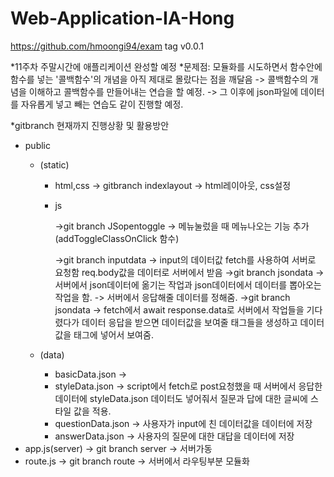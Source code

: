 # Web-Application-IA-Hong

https://github.com/hmoongi94/exam
tag v0.0.1

*11주차 주말시간에 애플리케이션 완성할 예정
*문제점: 모듈화를 시도하면서 함수안에 함수를 넣는 '콜백함수'의 개념을 아직 제대로 몰랐다는 점을 깨달음
-> 콜백함수의 개념을 이해하고 콜백함수를 만들어내는 연습을 할 예정.
-> 그 이후에 json파일에 데이터를 자유롭게 넣고 빼는 연습도 같이 진행할 예정.


*gitbranch 현재까지 진행상황 및 활용방안
- public
    - (static)
        - html,css → gitbranch indexlayout → html레이아웃, css설정
        - js
            
            →git branch JSopentoggle → 메뉴눌렀을 때 메뉴나오는 기능 추가 (addToggleClassOnClick 함수)
            
            →git branch inputdata -> input의 데이터값 fetch를 사용하여 서버로 요청함 req.body값을 데이터로 서버에서 받음
            →git branch jsondata -> 서버에서 json데이터에 옮기는 작업과 json데이터에서 데이터를 뽑아오는 작업을 함.
                                  -> 서버에서 응답해줄 데이터를 정해줌.
            →git branch jsondata  -> fetch에서 await response.data로 서버에서 작업들을 기다렸다가 데이터 응답을 받으면 데이터값을 보여줄 태그들을 생성하고 데이터값을 태그에 넣어서 보여줌.
            
    - (data) 
        - basicData.json ->
        - styleData.json -> script에서 fetch로 post요청했을 때 서버에서 응답한 데이터에 styleData.json 데이터도 넣어줘서
                            질문과 답에 대한 글씨에 스타일 값을 적용.
        - questionData.json -> 사용자가 input에 친 데이터값을 데이터에 저장
        - answerData.json -> 사용자의 질문에 대한 대답을 데이터에 저장
- app.js(server) → git branch server → 서버가동
- route.js -> git branch route -> 서버에서 라우팅부분 모듈화

